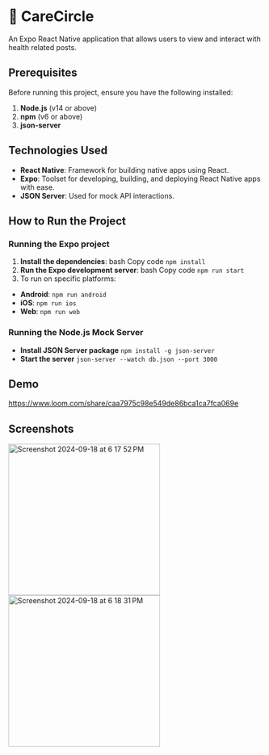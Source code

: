# 💌 CareCircle
An Expo React Native application that allows users to view and interact with health related posts.

## Prerequisites

Before running this project, ensure you have the following installed:
1. **Node.js** (v14 or above)
2. **npm** (v6 or above)
3. **json-server**

## Technologies Used

* **React Native**: Framework for building native apps using React. 
* **Expo**: Toolset for developing, building, and deploying React Native apps with ease. 
* **JSON Server**: Used for mock API interactions. 

## How to Run the Project

### Running the Expo project

1. **Install the dependencies**: bash Copy code `npm install`
2. **Run the Expo development server**: bash Copy code `npm run start` 
3. To run on specific platforms: 
* **Android**: `npm run android` 
* **iOS**: `npm run ios` 
* **Web**: `npm run web`

### Running the Node.js Mock Server

* **Install JSON Server package** `npm install -g json-server`
* **Start the server** `json-server --watch db.json --port 3000`

## Demo

https://www.loom.com/share/caa7975c98e549de86bca1ca7fca069e

## Screenshots

<img width="300" alt="Screenshot 2024-09-18 at 6 17 52 PM" src="https://github.com/user-attachments/assets/e5a7803e-df2d-431d-ade8-f67a726c3a88">
<img width="300" alt="Screenshot 2024-09-18 at 6 18 31 PM" src="https://github.com/user-attachments/assets/68efbf70-4a06-4629-8108-3b59cb1bf6ce">

